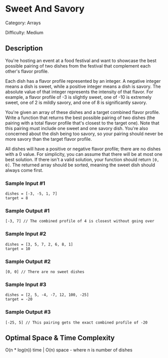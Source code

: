 # Sweet And Savory

Category: Arrays

Difficulty: Medium

## Description

  You're hosting an event at a food festival and want to showcase the best
possible pairing of two dishes from the festival that complement each
other's flavor profile.


  Each dish has a flavor profile represented by an integer. A negative integer
means a dish is sweet, while a positive integer means a dish is savory. The
absolute value of that integer represents the intensity of that flavor. For
example, a flavor profile of -3 is slightly sweet, one of -10 is extremely
sweet, one of 2 is mildly savory, and one of 8 is significantly savory.


  You're given an array of these dishes and a target combined flavor profile.
Write a function that returns the best possible pairing of two dishes (the
pairing with a total flavor profile that's closest to the target one). Note
that this pairing must include one sweet and one savory dish. You're also
concerned about the dish being too savory, so your pairing should never be
more savory than the target flavor profile.


  All dishes will have a positive or negative flavor profile; there are no
dishes with a 0 value. For simplicity, you can assume that there will be at
most one best solution. If there isn't a valid solution, your function
should return `[0, 0]`. The returned array should be sorted,
meaning the sweet dish should always come first.


  
### Sample Input #1
  ```
dishes = [-3, -5, 1, 7]   
target = 8
```
  
### Sample Output #1
  ```
[-3, 7] // The combined profile of 4 is closest without going over
```

  
### Sample Input #2
  ```
dishes = [3, 5, 7, 2, 6, 8, 1]  
target = 10
```
  
### Sample Output #2
  ```
[0, 0] // There are no sweet dishes

```

  
### Sample Input #3
  ```
dishes = [2, 5, -4, -7, 12, 100, -25]  
target = -20
```
  
### Sample Output #3
  ```
[-25, 5] // This pairing gets the exact combined profile of -20
```

## Optimal Space & Time Complexity

O(n * log(n)) time | O(n) space - where n is number of dishes
